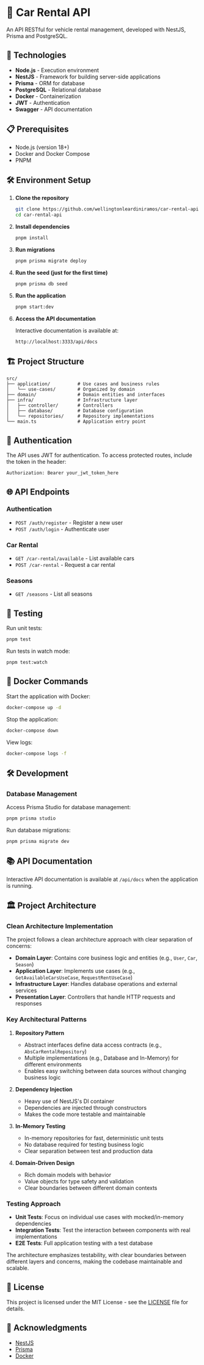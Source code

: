 # 🚗 Car Rental API

An API RESTful for vehicle rental management, developed with NestJS, Prisma and PostgreSQL.

## 🚀 Technologies

- **Node.js** - Execution environment
- **NestJS** - Framework for building server-side applications
- **Prisma** - ORM for database
- **PostgreSQL** - Relational database
- **Docker** - Containerization
- **JWT** - Authentication
- **Swagger** - API documentation

## 📋 Prerequisites

- Node.js (version 18+)
- Docker and Docker Compose
- PNPM

## 🛠️ Environment Setup

1. **Clone the repository**

   ```bash
   git clone https://github.com/wellingtonleardiniramos/car-rental-api.git
   cd car-rental-api
   ```

2. **Install dependencies**

   ```bash
   pnpm install
   ```

3. **Run migrations**

   ```bash
   pnpm prisma migrate deploy
   ```

4. **Run the seed (just for the first time)**

   ```bash
   pnpm prisma db seed
   ```

5. **Run the application**

   ```bash
   pnpm start:dev
   ```

6. **Access the API documentation**

   Interactive documentation is available at:

   ```bash
   http://localhost:3333/api/docs
   ```

## 🏗️ Project Structure

```text
src/
├── application/          # Use cases and business rules
│   └── use-cases/        # Organized by domain
├── domain/               # Domain entities and interfaces
├── infra/                # Infrastructure layer
│   ├── controller/       # Controllers
│   ├── database/         # Database configuration
│   └── repositories/     # Repository implementations
└── main.ts               # Application entry point
```

## 🔐 Authentication

The API uses JWT for authentication. To access protected routes, include the token in the header:

```http
Authorization: Bearer your_jwt_token_here
```

## 🌐 API Endpoints

### Authentication

- `POST /auth/register` - Register a new user
- `POST /auth/login` - Authenticate user

### Car Rental

- `GET /car-rental/available` - List available cars
- `POST /car-rental` - Request a car rental

### Seasons

- `GET /seasons` - List all seasons

## 🧪 Testing

Run unit tests:

```bash
pnpm test
```

Run tests in watch mode:

```bash
pnpm test:watch
```

## 🐳 Docker Commands

Start the application with Docker:

```bash
docker-compose up -d
```

Stop the application:

```bash
docker-compose down
```

View logs:

```bash
docker-compose logs -f
```

## 🛠️ Development

### Database Management

Access Prisma Studio for database management:

```bash
pnpm prisma studio
```

Run database migrations:

```bash
pnpm prisma migrate dev
```

## 📚 API Documentation

Interactive API documentation is available at `/api/docs` when the application is running.

## 🏛️ Project Architecture

### Clean Architecture Implementation

The project follows a clean architecture approach with clear separation of concerns:

- **Domain Layer**: Contains core business logic and entities (e.g., `User`, `Car`, `Season`)
- **Application Layer**: Implements use cases (e.g., `GetAvailableCarsUseCase`, `RequestRentUseCase`)
- **Infrastructure Layer**: Handles database operations and external services
- **Presentation Layer**: Controllers that handle HTTP requests and responses

### Key Architectural Patterns

1. **Repository Pattern**
   - Abstract interfaces define data access contracts (e.g., `AbsCarRentalRepository`)
   - Multiple implementations (e.g., Database and In-Memory) for different environments
   - Enables easy switching between data sources without changing business logic

2. **Dependency Injection**
   - Heavy use of NestJS's DI container
   - Dependencies are injected through constructors
   - Makes the code more testable and maintainable

3. **In-Memory Testing**
   - In-memory repositories for fast, deterministic unit tests
   - No database required for testing business logic
   - Clear separation between test and production data

4. **Domain-Driven Design**
   - Rich domain models with behavior
   - Value objects for type safety and validation
   - Clear boundaries between different domain contexts

### Testing Approach

- **Unit Tests**: Focus on individual use cases with mocked/in-memory dependencies
- **Integration Tests**: Test the interaction between components with real implementations
- **E2E Tests**: Full application testing with a test database

The architecture emphasizes testability, with clear boundaries between different layers and concerns, making the codebase maintainable and scalable.

## 📝 License

This project is licensed under the MIT License - see the [LICENSE](LICENSE) file for details.

## 🙏 Acknowledgments

- [NestJS](https://nestjs.com/)
- [Prisma](https://www.prisma.io/)
- [Docker](https://www.docker.com/)
